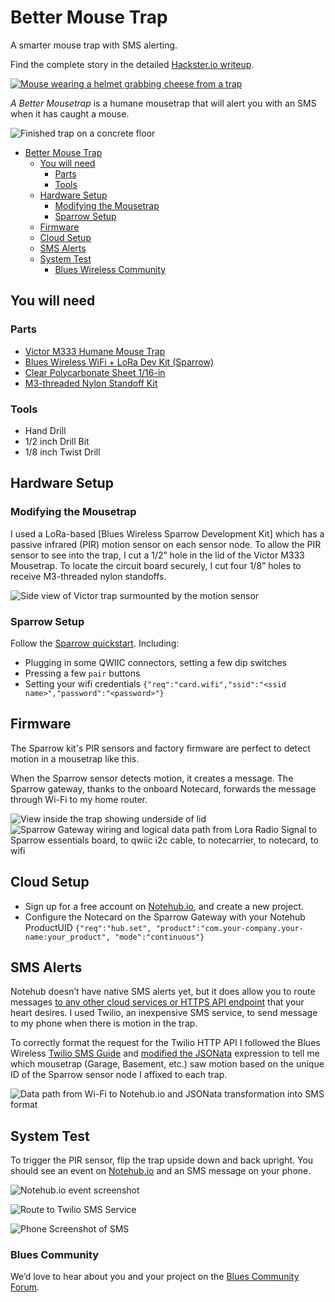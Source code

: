 # Better Mouse Trap

A smarter mouse trap with SMS alerting.

Find the complete story in the detailed [Hackster.io writeup].

[![Mouse wearing a helmet grabbing cheese from a trap](images/banner.png)][hackster.io writeup]

_A Better Mousetrap_ is a humane mousetrap that will alert you with an SMS when
it has caught a mouse.

![Finished trap on a concrete floor](images/pxl_20221018_203442381_2HE5Zxfkng.jpg)

- [Better Mouse Trap](#better-mouse-trap)
  - [You will need](#you-will-need)
    - [Parts](#parts)
    - [Tools](#tools)
  - [Hardware Setup](#hardware-setup)
    - [Modifying the Mousetrap](#modifying-the-mousetrap)
    - [Sparrow Setup](#sparrow-setup)
  - [Firmware](#firmware)
  - [Cloud Setup](#cloud-setup)
  - [SMS Alerts](#sms-alerts)
  - [System Test](#system-test)
    - [Blues Wireless Community](#blues-wireless-community)

## You will need

### Parts

- [Victor M333 Humane Mouse Trap](https://www.amazon.com/gp/product/B004CMNWES)
- [Blues Wireless WiFi + LoRa Dev Kit (Sparrow)](https://shop.blues.io/products/sparrow-dev-kit)
- [Clear Polycarbonate Sheet 1/16-in](https://www.amazon.com/gp/product/B07MQTDF4R)
- [M3-threaded Nylon Standoff Kit](https://www.amazon.com/gp/product/B07KP2ZFNJ)

### Tools

- Hand Drill
- 1/2 inch Drill Bit
- 1/8 inch Twist Drill

## Hardware Setup

### Modifying the Mousetrap

I used a LoRa-based [Blues Wireless Sparrow Development Kit] which has a passive
infrared (PIR) motion sensor on each sensor node. To allow the PIR sensor to see
into the trap, I cut a 1/2” hole in the lid of the Victor M333 Mousetrap. To
locate the circuit board securely, I cut four 1/8” holes to receive M3-threaded
nylon standoffs.

![Side view of Victor trap surmounted by the motion sensor](images/nf3_mousetrap_(7)_Ggl9W9TOQ8.jpg)

### Sparrow Setup

Follow the [Sparrow quickstart]. Including:

- Plugging in some QWIIC connectors, setting a few dip switches
- Pressing a few `pair` buttons
- Setting your wifi credentials `{"req":"card.wifi","ssid":"<ssid name>","password":"<password>"}`

## Firmware

The Sparrow kit's PIR sensors and factory firmware are perfect to detect motion
in a mousetrap like this.

When the Sparrow sensor detects motion, it creates a message. The Sparrow
gateway, thanks to the onboard Notecard, forwards the message through Wi-Fi to
my home router.

![View inside the trap showing underside of lid](images/nf3_mousetrap_(8)_gUpTQaXMpg.jpg)
![Sparrow Gateway wiring and logical data path from Lora Radio Signal to Sparrow essentials board, to qwiic i2c cable, to notecarrier, to notecard, to wifi](images/nf3_mousetrap_(13)_g4ofhDRGNm.jpg)

## Cloud Setup

- Sign up for a free account on [Notehub.io], and create a new project.
- Configure the Notecard on the Sparrow Gateway with your Notehub ProductUID
  `{"req":"hub.set", "product":"com.your-company.your-name:your_product", "mode":"continuous"}`

## SMS Alerts

Notehub doesn’t have native SMS alerts yet, but it does allow you to route messages [to any other cloud services or HTTPS API endpoint][route] that your heart desires. I used Twilio, an inexpensive SMS service, to send message to my phone when there is motion in the trap.

To correctly format the request for the Twilio HTTP API I followed the Blues Wireless [Twilio SMS Guide] and [modified the JSONata] expression to tell me which mousetrap (Garage, Basement, etc.) saw motion based on the unique ID of the Sparrow sensor node I affixed to each trap.

![Data path from Wi-Fi to Notehub.io and JSONata transformation into SMS format](images/nf3_mousetrap_(18)_sghXhszUbO.jpg)

## System Test

To trigger the PIR sensor, flip the trap upside down and back upright. You should see an event on [Notehub.io] and an SMS message on your phone.

![Notehub.io event screenshot](images/image_X1HU4mO9mN.jpg)

![Route to Twilio SMS Service](images/nf3_mousetrap_(19)_TOXG7lKQRu.jpg)

![Phone Screenshot of SMS](images/image_S2jSMIx7G8.jpg)

### Blues Community

We’d love to hear about you and your project on the [Blues Community Forum].

[Blues community forum]: https://discuss.blues.io/
[Blues sparrow development kit]: https://shop.blues.io/products/sparrow-dev-kit?&utm_source=github&utm_medium=web&utm_campaign=nf&utm_content=nf3
[hackster.io writeup]: https://www.hackster.io/hendersoncarlton/i-love-checking-on-mousetraps-said-no-one-ever-52c5e7
[modified the jsonata]: ./mousetrap.jsonata
[notehub.io]: https://notehub.io
[route]: https://dev.blues.io/guides-and-tutorials/routing-data-to-cloud/?&utm_source=github&utm_medium=web&utm_campaign=nf&utm_content=nf3
[sparrow quickstart]: https://dev.blues.io/quickstart/sparrow-quickstart/?&utm_source=github&utm_medium=web&utm_campaign=nf&utm_content=nf3#set-up-notecard
[twilio sms guide]: https://dev.blues.io/guides-and-tutorials/twilio-sms-guide/?&utm_source=github&utm_medium=web&utm_campaign=nf&utm_content=nf3
